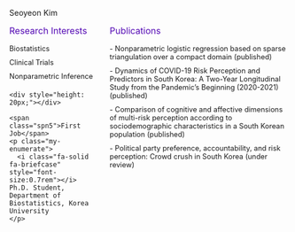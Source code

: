 
<style>
  /* 부모 <ul>에 flexbox 적용 */
  ul {
    display: flex;
    list-style-type: none; /* 기본 점 제거 */
    padding: 0; /* 기본 여백 제거 */
    margin: 0;
    gap: 20px; /* 항목 사이 간격 */
  }

  li {
    flex: 1; /* 각 li 요소를 동일 비율로 확장 */
    max-width: 300px; /* li 요소의 최대 너비 고정 */
    word-wrap: break-word; /* 긴 단어 줄바꿈 */
    overflow-wrap: break-word; /* 추가적인 줄바꿈 지원 */
  }

  li:first-child {
    flex: 1; /* Research Interests는 기본 크기 */
    max-width: 200px; /* 최대 너비 제한 */
  }

  li:last-child {
    flex: 2; /* Publications 칸을 더 크게 */
    max-width: 600px; /* 최대 너비 제한 */
  }

  .spn5 {
    display: block; /* 텍스트를 한 줄로 */
    margin-bottom: 10px;
    color: hsl(266, 91%, 37%);
    font-size: 1rem;
  }

  .my-enumerate {
    margin: 0; /* 기본 여백 제거 */
    padding: 5px 0; /* 약간의 패딩 */
    word-wrap: break-word; /* 긴 단어 줄바꿈 */
    overflow-wrap: break-word; /* 추가적인 줄바꿈 지원 */
    white-space: normal; /* 기본 줄바꿈 동작 활성화 */
    font-size: 0.8rem;
  }

  .nested {
    padding-left: 15px; /* 중첩된 목록은 들여쓰기 */
  }
</style>



<span class="spn3">Seoyeon Kim</span>

<ul>
  <li>
    <span class="spn5">Research Interests</span>
    <p class="my-enumerate">
      <i class="fa-solid fa-hashtag" style="font-size:0.7rem"></i> Biostatistics
    </p>
    <p class="my-enumerate">
      <i class="fa-solid fa-hashtag" style="font-size:0.7rem"></i> Clinical Trials
    </p>
    <p class="my-enumerate">
      <i class="fa-solid fa-hashtag" style="font-size:0.7rem"></i> Nonparametric Inference
    </p>

    <div style="height: 20px;"></div>

    <span class="spn5">First Job</span>
    <p class="my-enumerate">
      <i class="fa-solid fa-briefcase" style="font-size:0.7rem"></i> Ph.D. Student, Department of Biostatistics, Korea University
    </p>

  </li>
  <li>
    <span class="spn5">Publications</span>
    <p class="my-enumerate">
      - Nonparametric logistic regression based on sparse triangulation over a compact domain (published)
    </p>
    <p class="my-enumerate">
      - Dynamics of COVID-19 Risk Perception and Predictors in South Korea: A Two-Year Longitudinal Study from the Pandemic’s Beginning (2020-2021) (published)
    </p>
    <p class="my-enumerate">
      - Comparison of cognitive and affective dimensions of multi-risk perception according to sociodemographic characteristics in a South Korean population (published)
    </p>
    <p class="my-enumerate">
      - Political party preference, accountability, and risk perception: Crowd crush in South Korea (under review)
    </p>
  </li>
</ul>